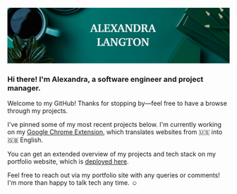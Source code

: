 ![Header](/Header.png)

### Hi there! I'm Alexandra, a software engineer and project manager.

Welcome to my GitHub! Thanks for stopping by&mdash;feel free to have a browse through my projects.

I've pinned some of my most recent projects below. I'm currently working on my [Google Chrome Extension](https://github.com/alexandralangton/UKEN-Chrome-Extension), which translates websites from :us: into :uk: English.

You can get an extended overview of my projects and tech stack on my portfolio website, which is [deployed here](https://alexandralangton.com/).

Feel free to reach out via my portfolio site with any queries or comments! I'm more than happy to talk tech any time. :relaxed:
